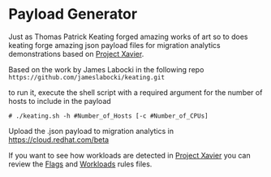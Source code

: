 # Payload Generator 

Just as Thomas Patrick Keating forged amazing works of art so to does keating forge amazing json payload files for migration analytics demonstrations based on [Project Xavier](https://github.com/project-xavier).

Based on the work by James Labocki in the following repo `https://github.com/jameslabocki/keating.git`

to run it, execute the shell script with a required argument for the number of hosts to include in the payload

```
# ./keating.sh -h #Number_of_Hosts [-c #Number_of_CPUs]
```

Upload the .json payload to migration analytics in https://cloud.redhat.com/beta

If you want to see how workloads are detected in [Project Xavier](https://github.com/project-xavier) you can review the [Flags](https://github.com/project-xavier/xavier-analytics/blob/master/src/main/resources/org/jboss/xavier/analytics/rules/workload/inventory/Flags.drl) and [Workloads](https://github.com/project-xavier/xavier-analytics/blob/master/src/main/resources/org/jboss/xavier/analytics/rules/workload/inventory/Workloads.drl) rules files.


